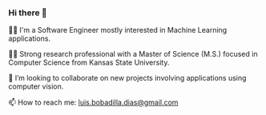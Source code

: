 ### Hi there 👋

👨‍💻  I'm a Software Engineer mostly interested in Machine Learning applications. 

👨‍🎓  Strong research professional with a Master of Science (M.S.) focused in Computer Science from Kansas State University.

👯  I’m looking to collaborate on new projects involving applications using computer vision. 

📫  How to reach me: luis.bobadilla.dias@gmail.com

